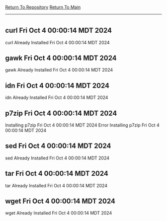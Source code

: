 [Return To Repository](https://github.com/DigitalWarrior/piholeparser/)
[Return To Main](https://github.com/DigitalWarrior/piholeparser/blob/master/RecentRunLogs/Mainlog.md)
____________________________________
# 
## curl Fri Oct  4 00:00:14 MDT 2024
curl Already Installed Fri Oct  4 00:00:14 MDT 2024
## gawk Fri Oct  4 00:00:14 MDT 2024
gawk Already Installed Fri Oct  4 00:00:14 MDT 2024
## idn Fri Oct  4 00:00:14 MDT 2024
idn Already Installed Fri Oct  4 00:00:14 MDT 2024
## p7zip Fri Oct  4 00:00:14 MDT 2024
Installing p7zip Fri Oct  4 00:00:14 MDT 2024
Error Installing p7zip Fri Oct  4 00:00:14 MDT 2024
## sed Fri Oct  4 00:00:14 MDT 2024
sed Already Installed Fri Oct  4 00:00:14 MDT 2024
## tar Fri Oct  4 00:00:14 MDT 2024
tar Already Installed Fri Oct  4 00:00:14 MDT 2024
## wget Fri Oct  4 00:00:14 MDT 2024
wget Already Installed Fri Oct  4 00:00:14 MDT 2024
